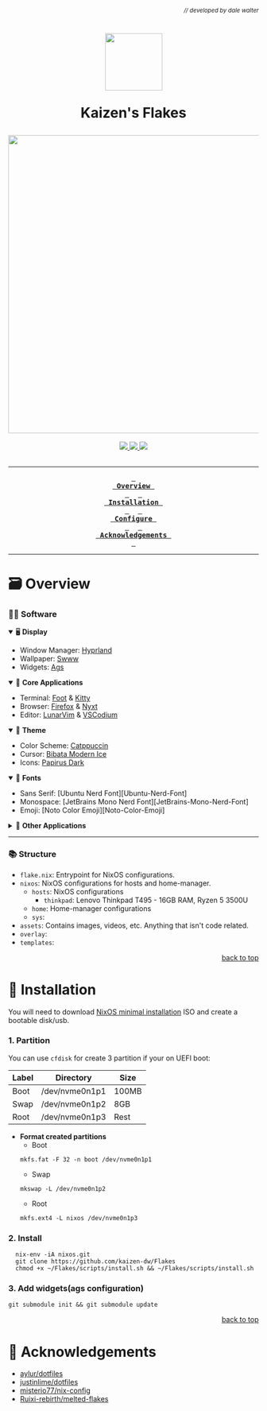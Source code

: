 ###### *<div align = right><sub>// developed by dale walter</sub></div>*

<h1 align="center">  
 <img src="https://files.catbox.moe/i4twd5.png" width="115px" />

   Kaizen's Flakes<br />
</h1>
<div align="center">
 <img src="https://raw.githubusercontent.com/catppuccin/catppuccin/main/assets/palette/macchiato.png" width="600px" />
 <br /><br />
  <div align="center">
    <a href="https://nixos.org">
        <img src="https://img.shields.io/badge/NixOS-unstable-blue.svg?style=for-the-badge&labelColor=303446&logo=NixOS&logoColor=white&color=91D7E3">
    </a>
    <a href="https://github.com/kaizen-dw/Flakes/stargazers">
        <img src="https://img.shields.io/github/stars/kaizen-dw/FLakes?color=F5BDE6&labelColor=303446&style=for-the-badge&logo=starship&logoColor=F5BDE6">
    </a>
     <a href="https://github.com/kaizen-dw/Flakes/">
        <img src="https://img.shields.io/github/repo-size/kaizen-dw/Flakes?color=C6A0F6&labelColor=303446&style=for-the-badge&logo=github&logoColor=C6A0F6">
     </a>
  </div><br />

---


**[<kbd> <br> Overview <br> </kbd>](#-Overview)** 
**[<kbd> <br> Installation <br> </kbd>](#-Installation)** 
**[<kbd> <br> Configure <br> </kbd>](#-Overview)** 
**[<kbd> <br> Acknowledgements&nbsp; <br> </kbd>](#-Acknowledgements)**


---

</div>


# 🗃️ Overview

### 👨‍💻 Software

<details open>
<summary>🖥️ <b>Display</b></summary>
 
- Window Manager: [Hyprland][Hyprland]
- Wallpaper: [Swww][Swww]
- Widgets: [Ags][Ags]
</details>

<details open>
<summary>🎯 <b>Core Applications</b></summary>

- Terminal: [Foot][Foot] & [Kitty][Kitty]
- Browser: [Firefox][Firefox] & [Nyxt][Nyxt]
- Editor: [LunarVim][LunarVim] & [VSCodium][VSCodium]

</details>

<details open>
<summary>🎨 <b>Theme</b></summary>

- Color Scheme: [Catppuccin][Catppuccin]
- Cursor: [Bibata Modern Ice][Bibata-Cursor]
- Icons: [Papirus Dark][Papirus-icon-theme]

</details>

<details open>
<summary>💬 <b>Fonts</b></summary>

- Sans Serif: [Ubuntu Nerd Font][Ubuntu-Nerd-Font]
- Monospace: [JetBrains Mono Nerd Font][JetBrains-Mono-Nerd-Font]
- Emoji: [Noto Color Emoji][Noto-Color-Emoji]
</details>

<details>
 <summary>🍎 <b>Other Applications</b></summary>

- File Explorer: [yazi][yazi]
- Digital Painting: [Krita][Krita]
- 3D Modeling tool: [Blender][Blender]
- Screen Recording: [wf-recorder][wf-recorder]
</details>

---

### 📚 Structure
- `flake.nix`: Entrypoint for NixOS configurations.
- `nixos`: NixOS configurations for hosts and home-manager.
    - `hosts`: NixOS configurations
        - `thinkpad`: Lenovo Thinkpad T495 - 16GB RAM, Ryzen 5 3500U
    - `home`: Home-manager configurations
    - `sys`: 
- `assets`: Contains images, videos, etc. Anything that isn't code related.
- `overlay`:
- `templates`: 

<p align="right"><a href="#top">back to top</a></p>

# 🚀 Installation
You will need to download [NixOS minimal installation](https://nixos.org/download) ISO and create a bootable disk/usb.

### 1. Partition
You can use `cfdisk` for create 3 partition if your on UEFI boot:

| Label |   Directory    | Size  |
| ----- | -------------- | ----- |
| Boot  | /dev/nvme0n1p1 | 100MB |
| Swap  | /dev/nvme0n1p2 |  8GB  |
| Root  | /dev/nvme0n1p3 | Rest  |

- **Format created partitions**
    - Boot
    ```
    mkfs.fat -F 32 -n boot /dev/nvme0n1p1
    ```
    - Swap
    ```
    mkswap -L /dev/nvme0n1p2
    ```
    - Root
    ```
    mkfs.ext4 -L nixos /dev/nvme0n1p3
    ```

### 2. Install
  ```
    nix-env -iA nixos.git 
    git clone https://github.com/kaizen-dw/Flakes
    chmod +x ~/Flakes/scripts/install.sh && ~/Flakes/scripts/install.sh
  ```

### 3. Add widgets(ags configuration)
    git submodule init && git submodule update

<p align="right"><a href="#top">back to top</a></p>

# 🙏 Acknowledgements

- [aylur/dotfiles](Aylur)
- [justinlime/dotfiles](justinlime)
- [misterio77/nix-config](misterio77)
- [Ruixi-rebirth/melted-flakes](Ruixi)

<!-- Links -->
[Hyprland]: https://github.com/hyprwm/Hyprland
[Ags]: https://github.com/aylur/ags
[Swww]: https://github.com/LGFae/swww

[Foot]: https://codeberg.org/dnkl/foot
[Kitty]: https://github.com/kovidgoyal/kitty

[Nyxt]: https://github.com/atlas-engineer/nyxt
[Firefox]: https://www.mozilla.org/en-US/firefox/browsers
[LunarVim]: https://github.com/LunarVim/LunarVim
[VSCodium]:https://vscodium.com/

[Bibata-Cursor]: https://github.com/ful1e5/Bibata_Cursor
[Catppuccin]: https://github.com/catppuccin/catppuccin
[Papirus-icon-theme]: https://github.com/PapirusDevelopmentTeam/papirus-icon-theme

[yazi]: https://github.com/sxyazi/yazi
[Krita]: https://krita.org/en/
[Blender]: https://www.blender.org/

[Starship]: https://github.com/starship/starship
[Btop]: https://github.com/aristocratos/btop
[Swaylock-effects]: https://github.com/mortie/swaylock-effects
[mpv]: https://github.com/mpv-player/mpv
[Neovim]: https://github.com/neovim/neovim
[grimblast]: https://github.com/hyprwm/contrib
[wl-clipboard]: https://github.com/bugaevc/wl-clipboard
[wf-recorder]: https://github.com/ammen99/wf-recorder
[hyprpicker]: https://github.com/hyprwm/hyprpicker
[Catppuccin]: https://github.com/catppuccin/catppuccin
[maxfetch]: https://github.com/jobcmax/maxfetch

<!-- Acknowledgements -->
[Aylur]: https://github.com/aylur/dotfiles
[misterio77]: https://github.com/misterio77/nix-config
[Ruixi]: https://github.com/Ruixi-rebirth/melted-flakes
[justinlime]: https://github.com/justinlime/dotfiles
